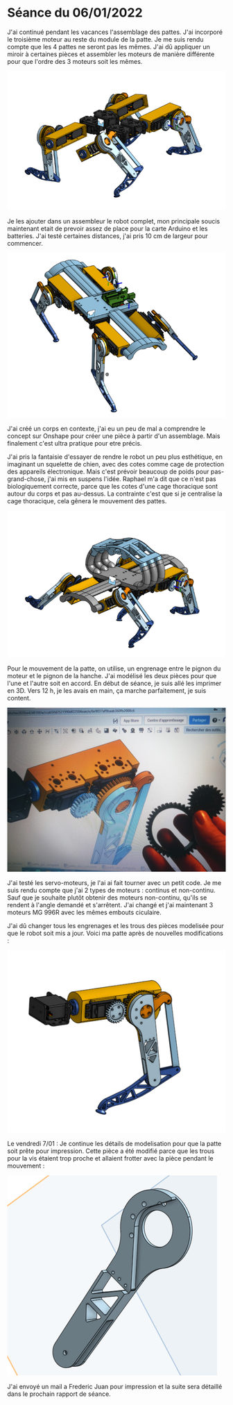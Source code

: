 # Séance du 06/01/2022

J'ai continué pendant les vacances l'assemblage des pattes. J'ai incorporé le troisième moteur au reste du module de la patte. Je me suis rendu compte que les 4 pattes ne seront pas les mêmes. J'ai dû appliquer un miroir à certaines pièces et assembler les moteurs de manière différente pour que l'ordre des 3 moteurs soit les mêmes.

![](pattes-assemblee.PNG)

Je les ajouter dans un assembleur le robot complet, mon principale soucis maintenant etait de prevoir assez de place pour la carte Arduino et les batteries. J'ai testé certaines distances, j'ai pris 10 cm de largeur pour commencer.

![](robot-complet-corps.PNG)

J'ai créé un corps en contexte, j'ai eu un peu de mal a comprendre le concept sur Onshape pour créer une pièce à partir d'un assemblage. Mais finalement c'est ultra pratique pour etre précis.

J'ai pris la fantaisie d'essayer de rendre le robot un peu plus esthétique, en imaginant un squelette de chien, avec des cotes comme cage de protection des appareils électronique. Mais c'est prévoir beaucoup de poids pour pas-grand-chose, j'ai mis en suspens l'idée. Raphael m'a dit que ce n'est pas biologiquement correcte, parce que les cotes d'une cage thoracique sont autour du corps et pas au-dessus. La contrainte c'est que si je centralise la cage thoracique, cela gênera le mouvement des pattes.

![](robot-osseux.PNG)


Pour le mouvement de la patte, on utilise, un engrenage entre le pignon du moteur et le pignon de la hanche. J'ai modélisé les deux pièces pour que l'une et l'autre soit en accord. En début de séance, je suis allé les imprimer en 3D. Vers 12 h, je les avais en main, ça marche parfaitement, je suis content.

![](engrenages.jpeg)

J'ai testé les servo-moteurs, je l'ai ai fait tourner avec un petit code. Je me suis rendu compte que j'ai 2 types de moteurs : continus et non-continu. Sauf que je souhaite plutôt obtenir des moteurs non-continu, qu'ils se rendent à l'angle demandé et s'arrêtent. J'ai changé et j'ai maintenant 3 moteurs MG 996R avec les mêmes embouts ciculaire.

J'ai dû changer tous les engrenages et les trous des pièces modelisée pour que le robot soit mis a jour. Voici ma patte après de nouvelles modifications :

![](patte-version2.PNG)

Le vendredi 7/01 : Je continue les détails de modelisation pour que la patte soit prête pour impression. Cette pièce a été modifié parce que les trous pour la vis étaient trop proche et allaient frotter avec la pièce pendant le mouvement :

![](femur1.PNG)

J'ai envoyé un mail a Frederic Juan pour impression et la suite sera détaillé dans le prochain rapport de séance.



